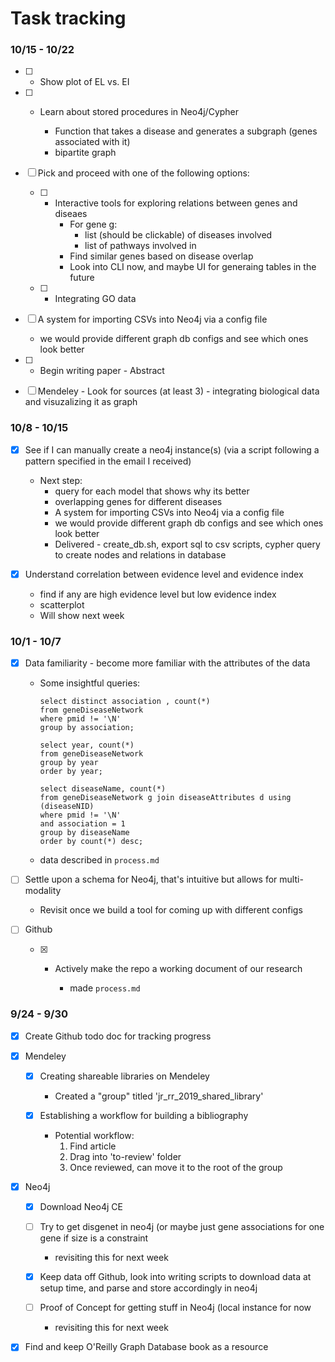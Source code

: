 # Task tracking

### 10/15 - 10/22
- [ ] - Show plot of EL vs. EI

- [ ] - Learn about stored procedures in Neo4j/Cypher
	
	- Function that takes a disease and generates a subgraph (genes associated with it)
	- bipartite graph

- [ ] Pick and proceed with one of the following options:
	- [ ] - Interactive tools for exploring relations between genes and diseaes
		- For gene g:
			- list (should be clickable) of diseases involved
			- list of pathways involved in
		- Find similar genes based on disease overlap
		- Look into CLI now, and maybe UI for generaing tables in the future

	- [ ] - Integrating GO data

- [ ] A system for importing CSVs into Neo4j via a config file
	- we would provide different graph db configs and see which ones look better

- [ ] - Begin writing paper - Abstract

- [ ] Mendeley - Look for sources (at least 3) - integrating biological data and visuzalizing it as graph

### 10/8 - 10/15

- [x] See if I can manually create a neo4j instance(s) (via a script following a pattern specified in the email I received)
	- Next step: 
		- query for each model that shows why its better
		- overlapping genes for different diseases
		- A system for importing CSVs into Neo4j via a config file
		- we would provide different graph db configs and see which ones look better
		- Delivered - create_db.sh, export sql to csv scripts, cypher query to create nodes and relations in database

- [x] Understand correlation between evidence level and evidence index
	- find if any are high evidence level but low evidence index
	- scatterplot
	- Will show next week


### 10/1 - 10/7

- [x] Data familiarity - become more familiar with the attributes of the data

	- Some insightful queries:

		```
		select distinct association , count(*)
		from geneDiseaseNetwork
		where pmid != '\N'
		group by association;

		select year, count(*)
		from geneDiseaseNetwork
		group by year
		order by year;

		select diseaseName, count(*)
		from geneDiseaseNetwork g join diseaseAttributes d using (diseaseNID)
		where pmid != '\N'
		and association = 1
		group by diseaseName
		order by count(*) desc;
		```

	- data described in `process.md`

- [ ] Settle upon a schema for Neo4j, that's intuitive but allows for multi-modality

	- Revisit once we build a tool for coming up with different configs

- [ ] Github 

	- [x] - Actively make the repo a working document of our research

		- made `process.md`

### 9/24 - 9/30

- [x] Create Github todo doc for tracking progress

- [x] Mendeley

	- [x] Creating shareable libraries on Mendeley
		- Created a "group" titled 'jr_rr_2019_shared_library'

	- [x] Establishing a workflow for building a bibliography
		- Potential workflow:
			1. Find article
			2. Drag into 'to-review' folder
			3. Once reviewed, can move it to the root of the group

- [x] Neo4j

	- [x] Download Neo4j CE

	- [ ] Try to get disgenet in neo4j (or maybe just gene associations for one gene if size is a constraint 
		
		- revisiting this for next week

	- [x] Keep data off Github, look into writing scripts to download data at setup time, and parse and store accordingly in neo4j

	- [ ] Proof of Concept for getting stuff in Neo4j (local instance for now

		- revisiting this for next week

- [x] Find and keep O'Reilly Graph Database book as a resource
